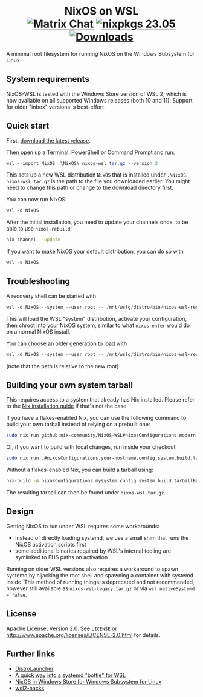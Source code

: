 <h1 align=center>
  NixOS on WSL<br />
  <a href="https://matrix.to/#/#wsl:nixos.org"><img src="https://img.shields.io/matrix/wsl:nixos.org?server_fqdn=matrix.org&logo=matrix" alt="Matrix Chat" /></a>
  <a href="https://github.com/NixOS/nixpkgs/tree/nixos-23.05"><img src="https://img.shields.io/badge/nixpkgs-23.05-brightgreen" alt="nixpkgs 23.05" /></a>
  <a href="https://github.com/nix-community/NixOS-WSL/releases"><img alt="Downloads" src="https://img.shields.io/github/downloads/nix-community/NixOS-WSL/total"></a>
</h1>

A minimal root filesystem for running NixOS on the Windows Subsystem for Linux

## System requirements

NixOS-WSL is tested with the Windows Store version of WSL 2, which is now available on all supported Windows releases (both 10 and 11).
Support for older "inbox" versions is best-effort.

## Quick start

First, [download the latest release](https://github.com/nix-community/NixOS-WSL/releases/latest).

Then open up a Terminal, PowerShell or Command Prompt and run:

```powershell
wsl --import NixOS .\NixOS\ nixos-wsl.tar.gz --version 2
```

This sets up a new WSL distribution `NixOS` that is installed under
`.\NixOS`. `nixos-wsl.tar.gz` is the path to the file you
downloaded earlier. You might need to change this path or change to the download directory first.

You can now run NixOS:

```powershell
wsl -d NixOS
```

After the initial installation, you need to update your channels once, to be able to use `nixos-rebuild`:

```sh
nix-channel --update
```

If you want to make NixOS your default distribution, you can do so with

```powershell
wsl -s NixOS
```

## Troubleshooting

A recovery shell can be started with

```powershell
wsl -d NixOS --system --user root -- /mnt/wslg/distro/bin/nixos-wsl-recovery
```

This will load the WSL "system" distribution, activate your configuration,
then chroot into your NixOS system, similar to what `nixos-enter` would do
on a normal NixOS install.

You can choose an older generation to load with

```powershell
wsl -d NixOS --system --user root -- /mnt/wslg/distro/bin/nixos-wsl-recovery --system /nix/var/nix/profiles/system-42-link
```

(note that the path is relative to the new root)

## Building your own system tarball

This requires access to a system that already has Nix installed. Please refer to the [Nix installation guide](https://nixos.org/guides/install-nix.html) if that\'s not the case.

If you have a flakes-enabled Nix, you can use the following command to
build your own tarball instead of relying on a prebuilt one:

```sh
sudo nix run github:nix-community/NixOS-WSL#nixosConfigurations.modern.config.system.build.tarballBuilder
```

Or, if you want to build with local changes, run inside your checkout:

```sh
sudo nix run .#nixosConfigurations.your-hostname.config.system.build.tarballBuilder
```

Without a flakes-enabled Nix, you can build a tarball using:

```sh
nix-build -A nixosConfigurations.mysystem.config.system.build.tarballBuilder && sudo ./result/bin/nixos-wsl-tarball-builder

```

The resulting tarball can then be found under `nixos-wsl.tar.gz`.

## Design

Getting NixOS to run under WSL requires some workarounds:

- instead of directly loading systemd, we use a small shim that runs the NixOS activation scripts first
- some additional binaries required by WSL's internal tooling are symlinked to FHS paths on activation

Running on older WSL versions also requires a workaround to spawn systemd by hijacking the root shell and
spawning a container with systemd inside. This method of running things is deprecated and not recommended,
however still available as `nixos-wsl-legacy.tar.gz` or via `wsl.nativeSystemd = false`.

## License

Apache License, Version 2.0. See `LICENSE` or <http://www.apache.org/licenses/LICENSE-2.0.html> for details.

## Further links

- [DistroLauncher](https://github.com/microsoft/WSL-DistroLauncher)
- [A quick way into a systemd \"bottle\" for WSL](https://github.com/arkane-systems/genie)
- [NixOS in Windows Store for Windows Subsystem for Linux](https://github.com/NixOS/nixpkgs/issues/30391)
- [wsl2-hacks](https://github.com/shayne/wsl2-hacks)
